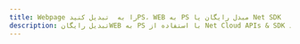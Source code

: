 ---title: Webpage را به  تبدیل کنیدPS، WEB به PS مبدل رایگان یا Net SDKdescription: تبدیل رایگانWEB به PS با استفاده از Net Cloud APIs & SDK همچنین اسناد PDF را در Cloud ایجاد، ویرایش و رندر کنید.---